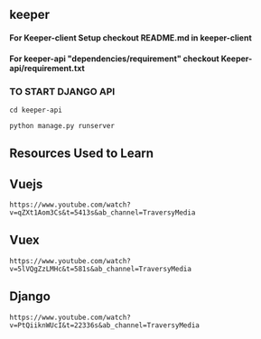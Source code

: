 ## keeper
#### For Keeper-client Setup checkout README.md in keeper-client

#### For keeper-api "dependencies/requirement" checkout Keeper-api/requirement.txt

### TO START DJANGO API
```
cd keeper-api
```
```
python manage.py runserver
```

## Resources Used to Learn

<h2> Vuejs</h2>

```
https://www.youtube.com/watch?v=qZXt1Aom3Cs&t=5413s&ab_channel=TraversyMedia
```
## Vuex
 ```
https://www.youtube.com/watch?v=5lVQgZzLMHc&t=581s&ab_channel=TraversyMedia
````
## Django 

```
https://www.youtube.com/watch?v=PtQiiknWUcI&t=22336s&ab_channel=TraversyMedia
```
